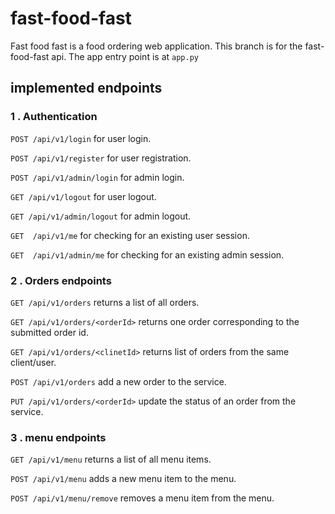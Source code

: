 # fast-food-fast

Fast food fast is a food ordering web application.
This branch is for the fast-food-fast api. The app entry point is at ` app.py `

## implemented endpoints

### 1 . Authentication

`POST /api/v1/login` for user login.

`POST /api/v1/register` for user registration.   

`POST /api/v1/admin/login` for admin login.   

`GET /api/v1/logout` for user logout.

`GET /api/v1/admin/logout` for admin logout.   

`GET  /api/v1/me` for checking for an existing user session.

`GET  /api/v1/admin/me` for checking for an existing admin session.   


### 2 . Orders endpoints

`GET /api/v1/orders` returns a list of all orders.

`GET /api/v1/orders/<orderId>` returns one order corresponding to the submitted order id.    

`GET /api/v1/orders/<clinetId>` returns list of orders from the same client/user.

`POST /api/v1/orders` add a new order to the service.

`PUT /api/v1/orders/<orderId>` update the status of an order from the service.


### 3 . menu endpoints
`GET /api/v1/menu` returns a list of all menu items.

`POST /api/v1/menu` adds a new menu item to the menu.

`POST /api/v1/menu/remove` removes a  menu item from the menu.
